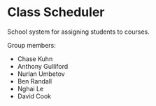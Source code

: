 # Class Scheduler

School system for assigning students to courses.

Group members:
- Chase Kuhn
- Anthony Gulliford
- Nurlan Umbetov
- Ben Randall
- Nghai Le
- David Cook
